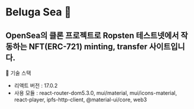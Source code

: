 # Beluga Sea 🐬

## OpenSea의 클론 프로젝트로 Ropsten 테스트넷에서 작동하는 NFT(ERC-721) minting, transfer 사이트입니다.

🐋 기술 스택
* 리액트 버전 : 17.0.2
* 사용 모듈 : react-router-dom5.3.0, mui/material, mui/icons-material, react-player, ipfs-http-client, @material-ui/core, web3

